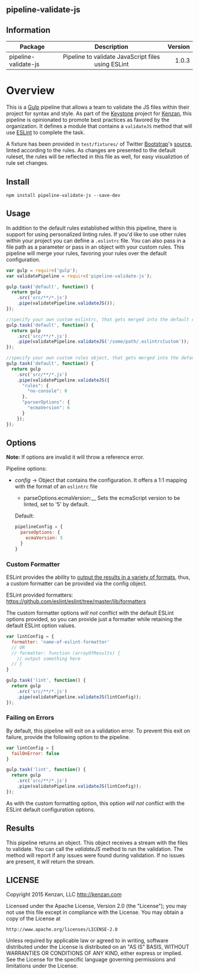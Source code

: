 ## pipeline-validate-js


## Information

| Package       | Description   | Version|
| ------------- |:-------------:| -----:|
| pipeline-validate-js| Pipeline to validate JavaScript files using ESLint | 1.0.3 |

# Overview
This is a [Gulp][] pipeline that allows a team to validate the JS files within their project for syntax and style. As
part of the [Keystone][] project for [Kenzan][], this pipeline is opinionated to promote best practices as favored by
the organization. It defines a module that contains a `validateJS` method that will use [ESLint][] to complete the
task.

A fixture has been provided in `test/fixtures/` of Twitter [Bootstrap][]'s [source][], linted according to the rules.
As changes are presented to the default ruleset, the rules will be reflected in this file as well, for easy
visualiztion of rule set changes.

[Gulp]: http://gulpjs.com/
[Keystone]: https://github.com/kenzanlabs/keystone
[Kenzan]: http://kenzan.com/
[ESLint]: http://eslint.org/
[Bootstrap]: http://getbootstrap.com/
[source]: https://github.com/twbs/bootstrap/blob/v3.3.6/dist/js/bootstrap.js

## Install

`npm install pipeline-validate-js --save-dev`

## Usage
In addition to the default rules established within this pipeline, there is support for using personalized linting rules. If you'd like to use other rules within your project you can define a `.eslintrc` file. You can also pass in a file path as a parameter or pass in an object with your custom rules.  This pipeline will merge your rules, favoring your rules over the default configuration.

```javascript
var gulp = require('gulp');
var validatePipeline = require('pipeline-validate-js');

gulp.task('default', function() {
  return gulp
    .src('src/**/*.js')
    .pipe(validatePipeline.validateJS());
});

//specify your own custom eslintrc, that gets merged into the default config
gulp.task('default', function() {
  return gulp
    .src('src/**/*.js')
    .pipe(validatePipeline.validateJS('/some/path/.eslintrcCustom'));
});

//specify your own custom rules object, that gets merged into the default config
gulp.task('default', function() {
  return gulp
    .src('src/**/*.js')
    .pipe(validatePipeline.validateJS({
      "rules": {
        "no-console": 0
      },
      "parserOptions": {
        "ecmaVersion": 6
      }
    });
});
```

## Options

**Note:** If options are invalid it will throw a reference error.

Pipeline options:
* _config_ -> Object that contains the configuration.  It offers a 1:1 mapping with the format of an `eslintrc` file

    + parseOptions.ecmaVersion:__ Sets the ecmaScript version to be linted, set to '5' by default.


  Default:
  ```javascript
  pipelineConfig = {
    parseOptions: {
      ecmaVersion: 5
    }
  }
  ```

### Custom Formatter
ESLint provides the ability to [output the results in a variety of formats](http://eslint.org/docs/user-guide/command-line-interface#f---format), thus, a custom formatter can be provided via the config object.

ESLint provided formatters: https://github.com/eslint/eslint/tree/master/lib/formatters

The custom formatter options *will not* conflict with the default ESLint options provided, so you can provide just a formatter while retaining the default ESLint option values.

```javascript
var lintConfig = {
  formatter: 'name-of-eslint-formatter'
  // OR
  // formatter: function (arrayOfResults) {
    // output something here
  // }
}

gulp.task('lint', function() {
  return gulp
    .src('src/**/*.js')
    .pipe(validatePipeline.validateJS(lintConfig));
});
```

### Failing on Errors
By default, this pipeline will exit on a validation error. To prevent this exit on failure, provide the following option to the pipeline.

```javascript
var lintConfig = {
  failOnError: false
}

gulp.task('lint', function() {
  return gulp
    .src('src/**/*.js')
    .pipe(validatePipeline.validateJS(lintConfig));
});
```

As with the custom formatting option, this option *will not* conflict with the ESLint default configuration options.

## Results

This pipeline returns an object. This object receives a stream with the files to validate. You can call the _validateJS_
method to run the validation. The method will report if any issues were found during validation. If no issues are
present, it will return the stream.

## LICENSE
Copyright 2015 Kenzan, LLC <http://kenzan.com>

Licensed under the Apache License, Version 2.0 (the "License");
you may not use this file except in compliance with the License.
You may obtain a copy of the License at

    http://www.apache.org/licenses/LICENSE-2.0

Unless required by applicable law or agreed to in writing, software
distributed under the License is distributed on an "AS IS" BASIS,
WITHOUT WARRANTIES OR CONDITIONS OF ANY KIND, either express or implied.
See the License for the specific language governing permissions and
limitations under the License.
